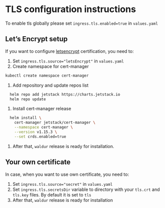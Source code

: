 # TLS configuration instructions

To enable tls globally please set `ingress.tls.enabled=true` in `values.yaml`

## Let’s Encrypt setup

If you want to configure [letsencrypt](https://letsencrypt.org/)
certification, you need to:

1. Set `ingress.tls.source="letsEncrypt"` in `values.yaml`
2. Create namespace for cert-manager

```bash
kubectl create namespace cert-manager
```

1. Add repository and update repos list

```bash
  helm repo add jetstack https://charts.jetstack.io
  helm repo update
```

1. Install cert-manager release

```bash
  helm install \
    cert-manager jetstack/cert-manager \
    --namespace cert-manager \
    --version v1.15.3 \
    --set crds.enabled=true
```

1. After that, `waldur` release is ready for installation.

## Your own certificate

In case, when you want to use own certificate, you need to:

1. Set `ingress.tls.source="secret"` in `values.yaml`
2. Set `ingress.tls.secretsDir` variable to directory
    with your `tls.crt` and `tls.key` files. By default it is set to `tls`
3. After that, `waldur` release is ready for installation
